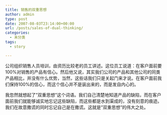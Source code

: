 ```yaml
---
title: 销售的双重思想
author: admin
type: post
date: 2007-08-03T23:14:00+00:00
url: /posts/sales-of-dual-thinking/
categories:
  - 未分类
tags:
  - story

---
```

公司组织销售人员培训，由资历比较老的员工讲述。这位员工说道：在客户面前要100%对销售的产品有信心。然后他又说，其实我们公司的产品和其他公司的同类产品相比，并没有什么优势，当然，这些话我们只是关起门来才说。在客户面前我们保持100%的信心，而这个信心并不是装出来的，而是发自内心的。

我忽然就想起了&#8221;双重思想&#8221;这个词语。我们自己清楚地知道产品的缺陷，而在客户面前我们就能够诚实地忘记这些缺陷，而这些都是水到渠成的，没有刻意的痕迹。我们在故意撒谎的同时忘记自己是在撒谎。这就是&#8221;双重思想&#8221;的伟大之处。